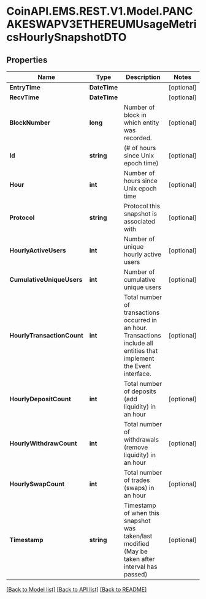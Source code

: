 # CoinAPI.EMS.REST.V1.Model.PANCAKESWAPV3ETHEREUMUsageMetricsHourlySnapshotDTO

## Properties

Name | Type | Description | Notes
------------ | ------------- | ------------- | -------------
**EntryTime** | **DateTime** |  | [optional] 
**RecvTime** | **DateTime** |  | [optional] 
**BlockNumber** | **long** | Number of block in which entity was recorded. | [optional] 
**Id** | **string** | (# of hours since Unix epoch time) | [optional] 
**Hour** | **int** | Number of hours since Unix epoch time | [optional] 
**Protocol** | **string** | Protocol this snapshot is associated with | [optional] 
**HourlyActiveUsers** | **int** | Number of unique hourly active users | [optional] 
**CumulativeUniqueUsers** | **int** | Number of cumulative unique users | [optional] 
**HourlyTransactionCount** | **int** | Total number of transactions occurred in an hour. Transactions include all entities that implement the Event interface. | [optional] 
**HourlyDepositCount** | **int** | Total number of deposits (add liquidity) in an hour | [optional] 
**HourlyWithdrawCount** | **int** | Total number of withdrawals (remove liquidity) in an hour | [optional] 
**HourlySwapCount** | **int** | Total number of trades (swaps) in an hour | [optional] 
**Timestamp** | **string** | Timestamp of when this snapshot was taken/last modified (May be taken after interval has passed) | [optional] 

[[Back to Model list]](../README.md#documentation-for-models) [[Back to API list]](../README.md#documentation-for-api-endpoints) [[Back to README]](../README.md)

